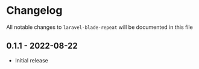 # Changelog

All notable changes to `laravel-blade-repeat` will be documented in this file

## 0.1.1 - 2022-08-22

- Initial release